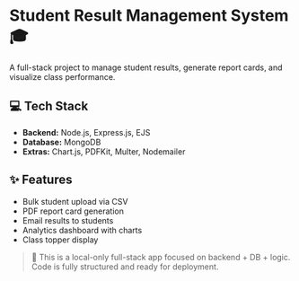 # Student Result Management System 🎓

A full-stack project to manage student results, generate report cards, and visualize class performance.

## 💻 Tech Stack
- **Backend:** Node.js, Express.js, EJS
- **Database:** MongoDB
- **Extras:** Chart.js, PDFKit, Multer, Nodemailer

## ✨ Features
- Bulk student upload via CSV
- PDF report card generation
- Email results to students
- Analytics dashboard with charts
- Class topper display

> 📌 This is a local-only full-stack app focused on backend + DB + logic.  
> Code is fully structured and ready for deployment.
